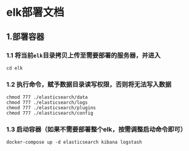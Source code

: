 # elk部署文档

## 1.部署容器

### 1.1 将当前`elk`目录拷贝上传至需要部署的服务器，并进入

```
cd elk
```

### 1.2 执行命令，赋予数据目录读写权限，否则将无法写入数据

```
chmod 777 ./elasticsearch/data
chmod 777 ./elasticsearch/logs
chmod 777 ./elasticsearch/plugins
chmod 777 ./elasticsearch/config
```

### 1.3 启动容器（如果不需要部署整个elk，按需调整启动命令即可）

```
docker-compose up -d elasticsearch kibana logstash
```